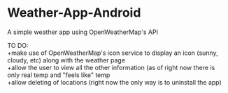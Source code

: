 # Weather-App-Android

A simple weather app using OpenWeatherMap's API

TO DO:  
+make use of OpenWeatherMap's icon service to display an icon (sunny, cloudy, etc) along with the weather page  
+allow the user to view all the other information (as of right now there is only real temp and "feels like" temp  
+allow deleting of locations (right now the only way is to uninstall the app)  
